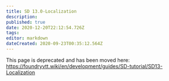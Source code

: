 ```yaml
---
title: SD 13.0-Localization
description: 
published: true
date: 2020-12-20T22:12:54.726Z
tags: 
editor: markdown
dateCreated: 2020-09-23T00:35:12.564Z
---
```


This page is deprecated and has been moved here: https://foundryvtt.wiki/en/development/guides/SD-tutorial/SD13-Localization